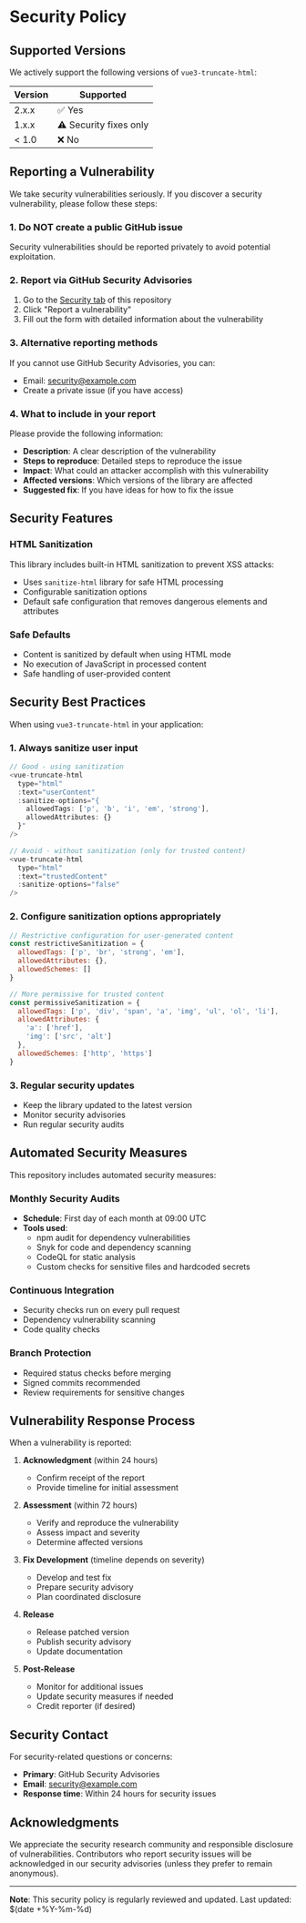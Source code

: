 # Security Policy

## Supported Versions

We actively support the following versions of `vue3-truncate-html`:

| Version | Supported          |
| ------- | ------------------ |
| 2.x.x   | ✅ Yes             |
| 1.x.x   | ⚠️ Security fixes only |
| < 1.0   | ❌ No              |

## Reporting a Vulnerability

We take security vulnerabilities seriously. If you discover a security vulnerability, please follow these steps:

### 1. **Do NOT** create a public GitHub issue

Security vulnerabilities should be reported privately to avoid potential exploitation.

### 2. Report via GitHub Security Advisories

1. Go to the [Security tab](https://github.com/ikloster03/vue3-truncate-html/security) of this repository
2. Click "Report a vulnerability"
3. Fill out the form with detailed information about the vulnerability

### 3. Alternative reporting methods

If you cannot use GitHub Security Advisories, you can:

- Email: [security@example.com](mailto:security@example.com)
- Create a private issue (if you have access)

### 4. What to include in your report

Please provide the following information:

- **Description**: A clear description of the vulnerability
- **Steps to reproduce**: Detailed steps to reproduce the issue
- **Impact**: What could an attacker accomplish with this vulnerability
- **Affected versions**: Which versions of the library are affected
- **Suggested fix**: If you have ideas for how to fix the issue

## Security Features

### HTML Sanitization

This library includes built-in HTML sanitization to prevent XSS attacks:

- Uses `sanitize-html` library for safe HTML processing
- Configurable sanitization options
- Default safe configuration that removes dangerous elements and attributes

### Safe Defaults

- Content is sanitized by default when using HTML mode
- No execution of JavaScript in processed content
- Safe handling of user-provided content

## Security Best Practices

When using `vue3-truncate-html` in your application:

### 1. Always sanitize user input

```javascript
// Good - using sanitization
<vue-truncate-html
  type="html"
  :text="userContent"
  :sanitize-options="{
    allowedTags: ['p', 'b', 'i', 'em', 'strong'],
    allowedAttributes: {}
  }"
/>

// Avoid - without sanitization (only for trusted content)
<vue-truncate-html
  type="html"
  :text="trustedContent"
  :sanitize-options="false"
/>
```

### 2. Configure sanitization options appropriately

```javascript
// Restrictive configuration for user-generated content
const restrictiveSanitization = {
  allowedTags: ['p', 'br', 'strong', 'em'],
  allowedAttributes: {},
  allowedSchemes: []
}

// More permissive for trusted content
const permissiveSanitization = {
  allowedTags: ['p', 'div', 'span', 'a', 'img', 'ul', 'ol', 'li'],
  allowedAttributes: {
    'a': ['href'],
    'img': ['src', 'alt']
  },
  allowedSchemes: ['http', 'https']
}
```

### 3. Regular security updates

- Keep the library updated to the latest version
- Monitor security advisories
- Run regular security audits

## Automated Security Measures

This repository includes automated security measures:

### Monthly Security Audits

- **Schedule**: First day of each month at 09:00 UTC
- **Tools used**:
  - npm audit for dependency vulnerabilities
  - Snyk for code and dependency scanning
  - CodeQL for static analysis
  - Custom checks for sensitive files and hardcoded secrets

### Continuous Integration

- Security checks run on every pull request
- Dependency vulnerability scanning
- Code quality checks

### Branch Protection

- Required status checks before merging
- Signed commits recommended
- Review requirements for sensitive changes

## Vulnerability Response Process

When a vulnerability is reported:

1. **Acknowledgment** (within 24 hours)
   - Confirm receipt of the report
   - Provide timeline for initial assessment

2. **Assessment** (within 72 hours)
   - Verify and reproduce the vulnerability
   - Assess impact and severity
   - Determine affected versions

3. **Fix Development** (timeline depends on severity)
   - Develop and test fix
   - Prepare security advisory
   - Plan coordinated disclosure

4. **Release** 
   - Release patched version
   - Publish security advisory
   - Update documentation

5. **Post-Release**
   - Monitor for additional issues
   - Update security measures if needed
   - Credit reporter (if desired)

## Security Contact

For security-related questions or concerns:

- **Primary**: GitHub Security Advisories
- **Email**: [security@example.com](mailto:security@example.com)
- **Response time**: Within 24 hours for security issues

## Acknowledgments

We appreciate the security research community and responsible disclosure of vulnerabilities. Contributors who report security issues will be acknowledged in our security advisories (unless they prefer to remain anonymous).

---

**Note**: This security policy is regularly reviewed and updated. Last updated: $(date +%Y-%m-%d) 

